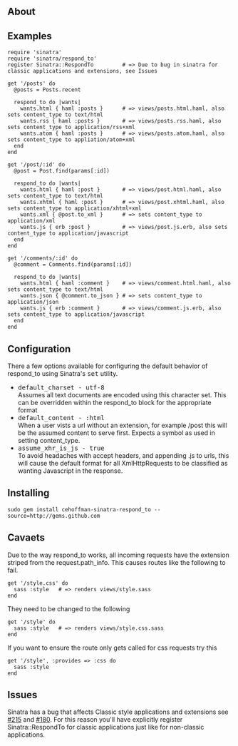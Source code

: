 ## About


## Examples

    require 'sinatra'
    require 'sinatra/respond_to'
    register Sinatra::RespondTo         # => Due to bug in sinatra for classic applications and extensions, see Issues
    
    get '/posts' do
      @posts = Posts.recent
      
      respond_to do |wants|
        wants.html { haml :posts }      # => views/posts.html.haml, also sets content_type to text/html
        wants.rss { haml :posts }       # => views/posts.rss.haml, also sets content_type to application/rss+xml
        wants.atom { haml :posts }      # => views/posts.atom.haml, also sets content_type to appliation/atom+xml
      end
    end

    get '/post/:id' do
      @post = Post.find(params[:id])
      
      respond_to do |wants|
        wants.html { haml :post }       # => views/post.html.haml, also sets content_type to text/html
        wants.xhtml { haml :post }      # => views/post.xhtml.haml, also sets content_type to application/xhtml+xml
        wants.xml { @post.to_xml }      # => sets content_type to application/xml
        wants.js { erb :post }          # => views/post.js.erb, also sets content_type to application/javascript
      end
    end
    
    get '/comments/:id' do
      @comment = Comments.find(params[:id])
      
      respond_to do |wants|
        wants.html { haml :comment }    # => views/comment.html.haml, also sets content_type to text/html
        wants.json { @comment.to_json } # => sets content_type to application/json
        wants.js { erb :comment }       # => views/comment.js.erb, also sets content_type to application/javascript
      end
    end

## Configuration

There a few options available for configuring the default behavior of respond_to using Sinatra's
<tt>set</tt> utility.

* <tt>default\_charset - utf-8</tt><br />
    Assumes all text documents are encoded using this character set.
    This can be overridden within the respond_to block for the appropriate format
* <tt>default\_content - :html</tt><br />
    When a user vists a url without an extension, for example /post this will be
    the assumed content to serve first.  Expects a symbol as used in setting content_type.
* <tt>assume\_xhr\_is\_js - true</tt><br />
    To avoid headaches with accept headers, and appending .js to urls, this will
    cause the default format for all XmlHttpRequests to be classified as wanting Javascript
    in the response.

## Installing
    sudo gem install cehoffman-sinatra-respond_to --source=http://gems.github.com

## Cavaets
Due to the way respond\_to works, all incoming requests have the extension striped from the request.path\_info.
This causes routes like the following to fail.

    get '/style.css' do
      sass :style   # => renders views/style.sass
    end
    
They need to be changed to the following

    get '/style' do
      sass :style   # => renders views/style.css.sass
    end
    
If you want to ensure the route only gets called for css requests try this

    get '/style', :provides => :css do
      sass :style
    end

## Issues

Sinatra has a bug that affects Classic style applications and extensions see [#215][215] and [#180][180].
For this reason you'll have explicitly register Sinatra::RespondTo for classic applications just like for
non-classic applications.

[215]: https://sinatra.lighthouseapp.com/projects/9779/tickets/215-extensions-cannot-define-before-filters-for-classic-apps "Extensions cannot define before filters for classic apps"
[180]: https://sinatra.lighthouseapp.com/projects/9779/tickets/180-better-route-inheritence "Better route inheritence"

